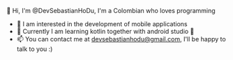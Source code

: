  👋 Hi, I'm @DevSebastianHoDu, I'm a Colombian who loves programming
- 👀 I am interested in the development of mobile applications
- 🌱 Currently I am learning kotlin together with android studio 📱
- 📫 You can contact me at devsebastianhodu@gmail.com, I'll be happy to talk to you :)
<!---
DevSebastianHoDu/DevSebastianHoDu is a ✨ special ✨ repository because its `README.md` (this file) appears on your GitHub profile.
You can click the Preview link to take a look at your changes.
--->
